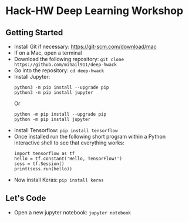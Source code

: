 # Hack-HW Deep Learning Workshop
## Getting Started
  * Install Git if necessary: https://git-scm.com/download/mac
  * If on a Mac, open a terminal
  * Download the following repository: `git clone https://github.com/mihail911/deep-hwack`
  * Go into the repository: `cd deep-hwack`
  * Install Jupyter:
     ```
     python3 -m pip install --upgrade pip
     python3 -m pip install jupyter
     ```
    Or
     ```
     python -m pip install --upgrade pip
     python -m pip install jupyter
     ```
  * Install Tensorflow: `pip install tensorflow`
  * Once installed run the following short program within a Python interactive shell to see that everything works:
    ```
    import tensorflow as tf
    hello = tf.constant('Hello, TensorFlow!')
    sess = tf.Session()
    print(sess.run(hello))
    ```
  * Now install Keras: `pip install keras`
## Let's Code
  * Open a new jupyter notebook: `jupyter notebook`
